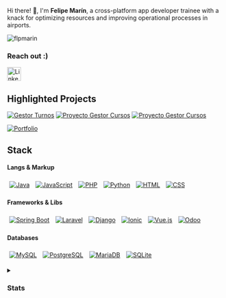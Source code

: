 <!-- Introduction Section -->
Hi there! 👋, I'm <strong>Felipe Marín</strong>, a cross-platform app developer trainee with a knack for optimizing resources and improving operational processes in airports.
</p>

<!-- Profile Views -->
<p align="left">
  <img src="https://komarev.com/ghpvc/?username=flpmarin&label=Profile%20views&color=0e75b6&style=flat" alt="flpmarin" />
</p>

<!-- Contact Section -->
### Reach out :) 
<p align="left"> 
  <a href="https://www.linkedin.com/in/fmarinb" target="_blank" rel="noreferrer">
    <picture> 
      <source media="(prefers-color-scheme: dark)" srcset="https://raw.githubusercontent.com/danielcranney/readme-generator/main/public/icons/socials/linkedin-dark.svg" /> 
      <source media="(prefers-color-scheme: light)" srcset="https://raw.githubusercontent.com/danielcranney/readme-generator/main/public/icons/socials/linkedin.svg" /> 
      <img src="https://raw.githubusercontent.com/danielcranney/readme-generator/main/public/icons/socials/linkedin.svg" width="32" height="32" alt="LinkedIn" />
    </picture> 
  </a>
</p>

<h2>Highlighted Projects</h2>

[![Gestor Turnos](https://svg.bookmark.style/api?url=https://github.com/flpmarin/turnos&mode=dark&style=horizontal)](https://github.com/flpmarin/turnos)
[![Proyecto Gestor Cursos](https://svg.bookmark.style/api?url=https://github.com/jaimemoralmillan/proyectoGestorCursos&mode=dark&style=horizontal)](https://github.com/jaimemoralmillan/proyectoGestorCursos)
[![Proyecto Gestor Cursos](https://svg.bookmark.style/api?url=https://github.com/flpmarin/springb_videogames_pr&mode=dark&style=horizontal)](https://github.com/flpmarin/springb_videogames_pr)


[![Portfolio](https://img.shields.io/badge/+-Portfolio-brightgreen?style=for-the-badge)](https://github.com/flpmarin/turnos)

<!-- Tech Stack Section -->
<h2 align="left"> Stack</h2>

<!-- Languages and Markup -->
<h4 align="left">Langs & Markup</h4>
<p align="left">
  <a href="https://www.oracle.com/java/"><img alt="Java" src="https://img.shields.io/badge/Java-4682B4.svg?logo=java&logoColor=white" style="margin: 5px;"></a>
  <a href="https://developer.mozilla.org/en-US/docs/Web/JavaScript"><img alt="JavaScript" src="https://img.shields.io/badge/JavaScript-4682B4.svg?logo=javascript&logoColor=white" style="margin: 5px;"></a>
  <a href="https://www.php.net/"><img alt="PHP" src="https://img.shields.io/badge/PHP-4682B4.svg?logo=php&logoColor=white" style="margin: 5px;"></a>
  <a href="https://www.python.org/"><img alt="Python" src="https://img.shields.io/badge/Python-4682B4.svg?logo=python&logoColor=white" style="margin: 5px;"></a>
  <a href="https://developer.mozilla.org/en-US/docs/Web/HTML"><img alt="HTML" src="https://img.shields.io/badge/HTML-4682B4.svg?logo=html5&logoColor=white" style="margin: 5px;"></a>
  <a href="https://developer.mozilla.org/en-US/docs/Web/CSS"><img alt="CSS" src="https://img.shields.io/badge/CSS-4682B4.svg?logo=css3&logoColor=white" style="margin: 5px;"></a>
</p>

<!-- Frameworks and Libraries -->
<h4 align="left">Frameworks & Libs</h4>
<p align="left">
  <a href="https://spring.io/projects/spring-boot"><img alt="Spring Boot" src="https://img.shields.io/badge/Spring%20Boot-4682B4.svg?logo=springboot&logoColor=white" style="margin: 5px;"></a>
  <a href="https://laravel.com/"><img alt="Laravel" src="https://img.shields.io/badge/Laravel-4682B4.svg?logo=laravel&logoColor=white" style="margin: 5px;"></a>
  <a href="https://www.djangoproject.com/"><img alt="Django" src="https://img.shields.io/badge/Django-4682B4.svg?logo=django&logoColor=white" style="margin: 5px;"></a>
  <a href="https://ionicframework.com/"><img alt="Ionic" src="https://img.shields.io/badge/Ionic-4682B4.svg?logo=ionic&logoColor=white" style="margin: 5px;"></a>
  <a href="https://vuejs.org/"><img alt="Vue.js" src="https://img.shields.io/badge/Vue.js-4682B4.svg?logo=vue.js&logoColor=white" style="margin: 5px;"></a>
  <a href="https://www.odoo.com/" target="_blank"><img alt="Odoo" src="https://img.shields.io/badge/Odoo-4682B4.svg?logo=odoo&logoColor=white" style="margin: 5px;"></a>
</p>

<!-- Databases -->
<h4 align="left">Databases</h4>
<p align="left">
  <a href="https://www.mysql.com/"><img alt="MySQL" src="https://img.shields.io/badge/MySQL-4682B4.svg?logo=mysql&logoColor=white" style="margin: 5px;"></a>
  <a href="https://www.postgresql.org/"><img alt="PostgreSQL" src="https://img.shields.io/badge/PostgreSQL-4682B4.svg?logo=postgresql&logoColor=white" style="margin: 5px;"></a>
  <a href="https://mariadb.org/"><img alt="MariaDB" src="https://img.shields.io/badge/MariaDB-4682B4.svg?logo=mariadb&logoColor=white" style="margin: 5px;"></a>
  <a href="https://www.sqlite.org/"><img alt="SQLite" src="https://img.shields.io/badge/SQLite-4682B4.svg?logo=sqlite&logoColor=white" style="margin: 5px;"></a>
</p>






<!-- GitHub Stats Section -->
<details>
  <summary><h3> Stats</h3></summary>
  
  <p align="left">
    <img src="https://github-readme-stats.vercel.app/api?username=flpmarin&show_icons=true&hide=stars,issues&locale=en&count_private=true" alt="flpmarin's GitHub stats" style="width: 45%; margin-right: 4%;" />
    <img src="https://github-readme-stats.vercel.app/api/top-langs?username=flpmarin&show_icons=true&locale=en&layout=compact&langs_count=10" alt="Top Languages" style="width: 30%;" />
  </p>
</details>
